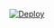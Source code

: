 [![Deploy](https://www.herokucdn.com/deploy/button.svg)](https://heroku.com/deploy?template=https://github.com/hatem124/musictelethon)
